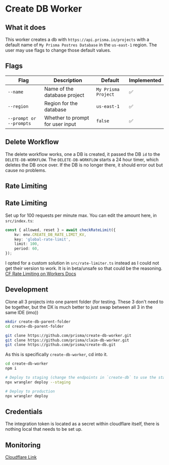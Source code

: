 # Create DB Worker

## What it does

This worker creates a db with `https://api.prisma.io/projects` with a default name of `My Prisma Postres Database` in the `us-east-1` region. The user may use flags to change those default values.

## Flags

| Flag                    | Description                      | Default             | Implemented |
| ----------------------- | -------------------------------- | ------------------- | ----------- |
| `--name`                | Name of the database project     | `My Prisma Project` | ✅          |
| `--region`              | Region for the database          | `us-east-1`         | ✅          |
| `--prompt or --prompts` | Whether to prompt for user input | `false`             | ✅          |

## Delete Workflow

The delete workflow works, one a DB is created, it passed the DB `id` to the `DELETE-DB-WORKFLOW`. The `DELETE-DB-WORKFLOW` starts a 24 hour timer, which deletes the DB once over. If the DB is no longer there, it should error out but cause no problems.

## Rate Limiting

## Rate Limiting

Set up for 100 requests per minute max. You can edit the amount here, in `src/index.ts`:

```typescript
const { allowed, reset } = await checkRateLimit({
	kv: env.CREATE_DB_RATE_LIMIT_KV,
	key: 'global-rate-limit',
	limit: 100,
	period: 60,
});
```

I opted for a custom solution in `src/rate-limiter.ts` instead as I could not get their version to work. It is in beta/unsafe so that could be the reasoning. [CF Rate Limiting on Workers Docs](https://developers.cloudflare.com/workers/runtime-apis/bindings/rate-limit/)

## Development

Clone all 3 projects into one parent folder (for testing. These 3 don't need to be together, but the DX is much better to just swap between all 3 in the same IDE (imo))

```bash
mkdir create-db-parent-folder
cd create-db-parent-folder
```

```bash
git clone https://github.com/prisma/create-db-worker.git
git clone https://github.com/prisma/claim-db-worker.git
git clone https://github.com/prisma/create-db.git
```

As this is specifically `create-db-worker`, cd into it.

```bash
cd create-db-worker
npm i
```

```bash
# Deploy to staging (change the endpoints in `create-db` to use the staging URL)
npx wrangler deploy --staging

# Deploy to production
npx wrangler deploy
```

## Credentials

The integration token is located as a secret within cloudflare itself, there is nothing local that needs to be set up.

## Monitoring

[Cloudflare Link](https://dash.cloudflare.com/0ef7f922ce028e16c1a44d98c86511b0/workers/services/view/create-db-worker/production/metrics)
